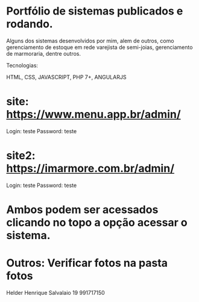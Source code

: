 # Portfólio de sistemas publicados e rodando.

Alguns dos sistemas desenvolvidos por mim, alem de outros, como gerenciamento de estoque em rede varejista de semi-joias, gerenciamento de marmoraria, dentre outros. 

Tecnologias:

HTML, CSS, JAVASCRIPT, PHP 7+, ANGULARJS

# site: https://www.menu.app.br/admin/
Login: teste
Password: teste

# site2: https://imarmore.com.br/admin/
Login: teste
Password: teste

# Ambos podem ser acessados clicando no topo a opção acessar o sistema.


# Outros: Verificar fotos na pasta fotos



Helder Henrique Salvalaio
19 991717150
